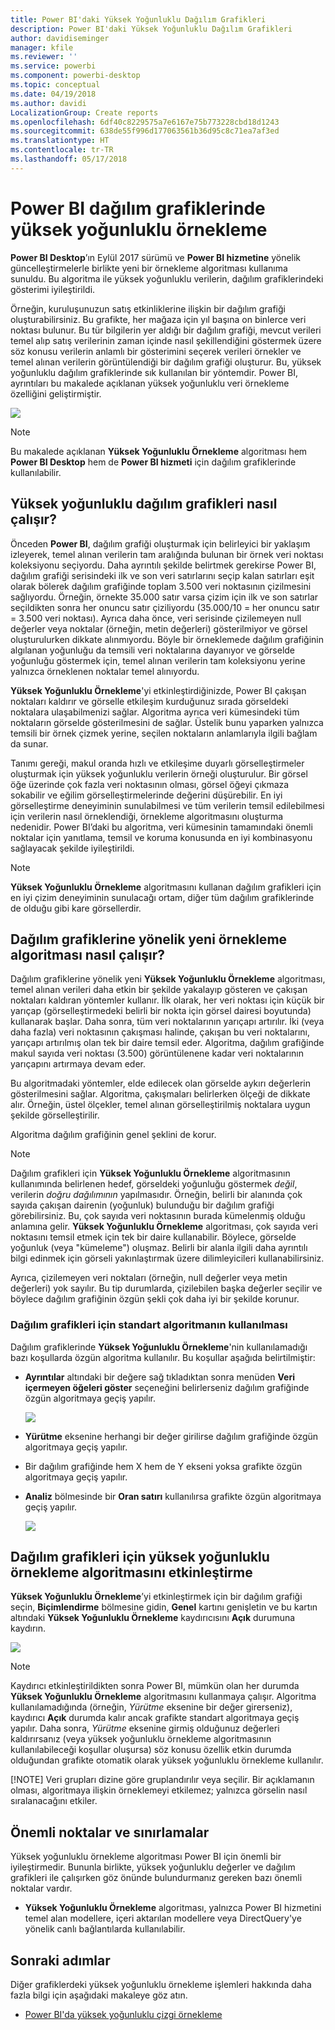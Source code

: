 ```yaml
---
title: Power BI'daki Yüksek Yoğunluklu Dağılım Grafikleri
description: Power BI'daki Yüksek Yoğunluklu Dağılım Grafikleri
author: davidiseminger
manager: kfile
ms.reviewer: ''
ms.service: powerbi
ms.component: powerbi-desktop
ms.topic: conceptual
ms.date: 04/19/2018
ms.author: davidi
LocalizationGroup: Create reports
ms.openlocfilehash: 6df40c8229575a7e6167e75b773228cbd18d1243
ms.sourcegitcommit: 638de55f996d177063561b36d95c8c71ea7af3ed
ms.translationtype: HT
ms.contentlocale: tr-TR
ms.lasthandoff: 05/17/2018
---
```

# <a name="high-density-sampling-in-power-bi-scatter-charts"></a>Power BI dağılım grafiklerinde yüksek yoğunluklu örnekleme
**Power BI Desktop**’ın Eylül 2017 sürümü ve **Power BI hizmetine** yönelik güncelleştirmelerle birlikte yeni bir örnekleme algoritması kullanıma sunuldu. Bu algoritma ile yüksek yoğunluklu verilerin, dağılım grafiklerindeki gösterimi iyileştirildi.

Örneğin, kuruluşunuzun satış etkinliklerine ilişkin bir dağılım grafiği oluşturabilirsiniz. Bu grafikte, her mağaza için yıl başına on binlerce veri noktası bulunur. Bu tür bilgilerin yer aldığı bir dağılım grafiği, mevcut verileri temel alıp satış verilerinin zaman içinde nasıl şekillendiğini göstermek üzere söz konusu verilerin anlamlı bir gösterimini seçerek verileri örnekler ve temel alınan verilerin görüntülendiği bir dağılım grafiği oluşturur. Bu, yüksek yoğunluklu dağılım grafiklerinde sık kullanılan bir yöntemdir. Power BI, ayrıntıları bu makalede açıklanan yüksek yoğunluklu veri örnekleme özelliğini geliştirmiştir.

![](media/desktop-high-density-scatter-charts/high-density-scatter-charts_01.png)

> [!NOTE]
> Bu makalede açıklanan **Yüksek Yoğunluklu Örnekleme** algoritması hem **Power BI Desktop** hem de **Power BI hizmeti** için dağılım grafiklerinde kullanılabilir.
> 
> 

## <a name="how-high-density-scatter-charts-work"></a>Yüksek yoğunluklu dağılım grafikleri nasıl çalışır?
Önceden **Power BI**, dağılım grafiği oluşturmak için belirleyici bir yaklaşım izleyerek, temel alınan verilerin tam aralığında bulunan bir örnek veri noktası koleksiyonu seçiyordu. Daha ayrıntılı şekilde belirtmek gerekirse Power BI, dağılım grafiği serisindeki ilk ve son veri satırlarını seçip kalan satırları eşit olarak bölerek dağılım grafiğinde toplam 3.500 veri noktasının çizilmesini sağlıyordu. Örneğin, örnekte 35.000 satır varsa çizim için ilk ve son satırlar seçildikten sonra her onuncu satır çiziliyordu (35.000/10 = her onuncu satır = 3.500 veri noktası). Ayrıca daha önce, veri serisinde çizilemeyen null değerler veya noktalar (örneğin, metin değerleri) gösterilmiyor ve görsel oluşturulurken dikkate alınmıyordu. Böyle bir örneklemede dağılım grafiğinin algılanan yoğunluğu da temsili veri noktalarına dayanıyor ve görselde yoğunluğu göstermek için, temel alınan verilerin tam koleksiyonu yerine yalnızca örneklenen noktalar temel alınıyordu.

**Yüksek Yoğunluklu Örnekleme**'yi etkinleştirdiğinizde, Power BI çakışan noktaları kaldırır ve görselle etkileşim kurduğunuz sırada görseldeki noktalara ulaşabilmenizi sağlar. Algoritma ayrıca veri kümesindeki tüm noktaların görselde gösterilmesini de sağlar. Üstelik bunu yaparken yalnızca temsili bir örnek çizmek yerine, seçilen noktaların anlamlarıyla ilgili bağlam da sunar.

Tanımı gereği, makul oranda hızlı ve etkileşime duyarlı görselleştirmeler oluşturmak için yüksek yoğunluklu verilerin örneği oluşturulur. Bir görsel öğe üzerinde çok fazla veri noktasının olması, görsel öğeyi çıkmaza sokabilir ve eğilim görselleştirmelerinde değerini düşürebilir. En iyi görselleştirme deneyiminin sunulabilmesi ve tüm verilerin temsil edilebilmesi için verilerin nasıl örneklendiği, örnekleme algoritmasını oluşturma nedenidir. Power BI’daki bu algoritma, veri kümesinin tamamındaki önemli noktalar için yanıtlama, temsil ve koruma konusunda en iyi kombinasyonu sağlayacak şekilde iyileştirildi.

> [!NOTE]
> **Yüksek Yoğunluklu Örnekleme** algoritmasını kullanan dağılım grafikleri için en iyi çizim deneyiminin sunulacağı ortam, diğer tüm dağılım grafiklerinde de olduğu gibi kare görsellerdir.
> 
> 

## <a name="how-the-new-scatter-chart-sampling-algorithm-works"></a>Dağılım grafiklerine yönelik yeni örnekleme algoritması nasıl çalışır?
Dağılım grafiklerine yönelik yeni **Yüksek Yoğunluklu Örnekleme** algoritması, temel alınan verileri daha etkin bir şekilde yakalayıp gösteren ve çakışan noktaları kaldıran yöntemler kullanır. İlk olarak, her veri noktası için küçük bir yarıçap (görselleştirmedeki belirli bir nokta için görsel dairesi boyutunda) kullanarak başlar. Daha sonra, tüm veri noktalarının yarıçapı artırılır. İki (veya daha fazla) veri noktasının çakışması halinde, çakışan bu veri noktalarını, yarıçapı artırılmış olan tek bir daire temsil eder. Algoritma, dağılım grafiğinde makul sayıda veri noktası (3.500) görüntülenene kadar veri noktalarının yarıçapını artırmaya devam eder.

Bu algoritmadaki yöntemler, elde edilecek olan görselde aykırı değerlerin gösterilmesini sağlar. Algoritma, çakışmaları belirlerken ölçeği de dikkate alır. Örneğin, üstel ölçekler, temel alınan görselleştirilmiş noktalara uygun şekilde görselleştirilir.

Algoritma dağılım grafiğinin genel şeklini de korur.

> [!NOTE]
> Dağılım grafikleri için **Yüksek Yoğunluklu Örnekleme** algoritmasının kullanımında belirlenen hedef, görseldeki yoğunluğu göstermek *değil*, verilerin *doğru dağılımının* yapılmasıdır. Örneğin, belirli bir alanında çok sayıda çakışan dairenin (yoğunluk) bulunduğu bir dağılım grafiği görebilirsiniz. Bu, çok sayıda veri noktasının burada kümelenmiş olduğu anlamına gelir. **Yüksek Yoğunluklu Örnekleme** algoritması, çok sayıda veri noktasını temsil etmek için tek bir daire kullanabilir. Böylece, görselde yoğunluk (veya "kümeleme") oluşmaz. Belirli bir alanla ilgili daha ayrıntılı bilgi edinmek için görseli yakınlaştırmak üzere dilimleyicileri kullanabilirsiniz.
> 
> 

Ayrıca, çizilemeyen veri noktaları (örneğin, null değerler veya metin değerleri) yok sayılır. Bu tip durumlarda, çizilebilen başka değerler seçilir ve böylece dağılım grafiğinin özgün şekli çok daha iyi bir şekilde korunur.

### <a name="when-the-standard-algorithm-for-scatter-charts-is-used"></a>Dağılım grafikleri için standart algoritmanın kullanılması
Dağılım grafiklerinde **Yüksek Yoğunluklu Örnekleme**'nin kullanılamadığı bazı koşullarda özgün algoritma kullanılır. Bu koşullar aşağıda belirtilmiştir:

* **Ayrıntılar** altındaki bir değere sağ tıkladıktan sonra menüden **Veri içermeyen öğeleri göster** seçeneğini belirlerseniz dağılım grafiğinde özgün algoritmaya geçiş yapılır.
  
  ![](media/desktop-high-density-scatter-charts/high-density-scatter-charts_02.png)
* **Yürütme** eksenine herhangi bir değer girilirse dağılım grafiğinde özgün algoritmaya geçiş yapılır.
* Bir dağılım grafiğinde hem X hem de Y ekseni yoksa grafikte özgün algoritmaya geçiş yapılır.
* **Analiz** bölmesinde bir **Oran satırı** kullanılırsa grafikte özgün algoritmaya geçiş yapılır.
  
  ![](media/desktop-high-density-scatter-charts/high-density-scatter-charts_03.png)

## <a name="how-to-turn-on-high-density-sampling-for-a-scatter-chart"></a>Dağılım grafikleri için yüksek yoğunluklu örnekleme algoritmasını etkinleştirme
**Yüksek Yoğunluklu Örnekleme**’yi etkinleştirmek için bir dağılım grafiği seçin, **Biçimlendirme** bölmesine gidin, **Genel** kartını genişletin ve bu kartın altındaki **Yüksek Yoğunluklu Örnekleme** kaydırıcısını **Açık** durumuna kaydırın.

![](media/desktop-high-density-scatter-charts/high-density-scatter-charts_04.png)

> [!NOTE]
> Kaydırıcı etkinleştirildikten sonra Power BI, mümkün olan her durumda **Yüksek Yoğunluklu Örnekleme** algoritmasını kullanmaya çalışır. Algoritma kullanılamadığında (örneğin, *Yürütme* eksenine bir değer girerseniz), kaydırıcı **Açık** durumda kalır ancak grafikte standart algoritmaya geçiş yapılır. Daha sonra, *Yürütme* eksenine girmiş olduğunuz değerleri kaldırırsanız (veya yüksek yoğunluklu örnekleme algoritmasının kullanılabileceği koşullar oluşursa) söz konusu özellik etkin durumda olduğundan grafikte otomatik olarak yüksek yoğunluklu örnekleme kullanılır.
> 
> [!NOTE]
> Veri grupları dizine göre gruplandırılır veya seçilir. Bir açıklamanın olması, algoritmaya ilişkin örneklemeyi etkilemez; yalnızca görselin nasıl sıralanacağını etkiler.
> 
> 

## <a name="considerations-and-limitations"></a>Önemli noktalar ve sınırlamalar
Yüksek yoğunluklu örnekleme algoritması Power BI için önemli bir iyileştirmedir. Bununla birlikte, yüksek yoğunluklu değerler ve dağılım grafikleri ile çalışırken göz önünde bulundurmanız gereken bazı önemli noktalar vardır.

* **Yüksek Yoğunluklu Örnekleme** algoritması, yalnızca Power BI hizmetini temel alan modellere, içeri aktarılan modellere veya DirectQuery'ye yönelik canlı bağlantılarda kullanılabilir.

## <a name="next-steps"></a>Sonraki adımlar
Diğer grafiklerdeki yüksek yoğunluklu örnekleme işlemleri hakkında daha fazla bilgi için aşağıdaki makaleye göz atın.

* [Power BI'da yüksek yoğunluklu çizgi örnekleme](desktop-high-density-sampling.md)

